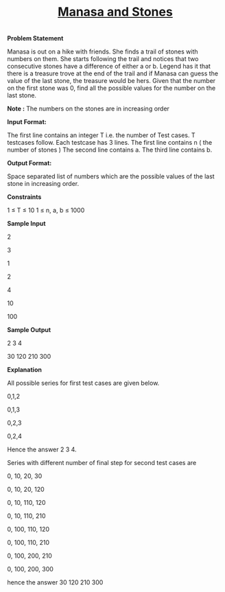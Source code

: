 <h1 align="center"><a href="https://www.hackerrank.com/challenges/manasa-and-stones">Manasa and Stones</a></h1>
<br />
<b>Problem Statement</b>

Manasa is out on a hike with friends. She finds a trail of stones with numbers on them. She starts following the trail and notices that two consecutive stones have a difference of either a or b. Legend has it that there is a treasure trove at the end of the trail and if Manasa can guess the value of the last stone, the treasure would be hers. Given that the number on the first stone was 0, find all the possible values for the number on the last stone.

<b>Note :</b> The numbers on the stones are in increasing order

<b>Input Format:</b>

The first line contains an integer T i.e. the number of Test cases. T testcases follow. 
Each testcase has 3 lines. The first line contains n ( the number of stones ) The second line contains a. The third line contains b.

<b>Output Format:</b> 

Space separated list of numbers which are the possible values of the last stone in increasing order.

<b>Constraints</b> 

1 ≤ T ≤ 10 
1 ≤ n, a, b ≤ 1000

<b>Sample Input</b>

2

3

1

2

4

10

100

<b>Sample Output</b>

2 3 4

30 120 210 300

<b>Explanation</b>

All possible series for first test cases are given below.

0,1,2

0,1,3

0,2,3

0,2,4

Hence the answer 2 3 4.

Series with different number of final step for second test cases are

0, 10, 20, 30

0, 10, 20, 120

0, 10, 110, 120

0, 10, 110, 210

0, 100, 110, 120

0, 100, 110, 210

0, 100, 200, 210

0, 100, 200, 300

hence the answer 30 120 210 300
